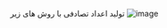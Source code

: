 تولید اعداد تصادفی با روش های زیر
![image](https://github.com/REZAKAZAZI00/random/assets/80042630/42482454-5904-4814-a96c-9461be4c0c25)




